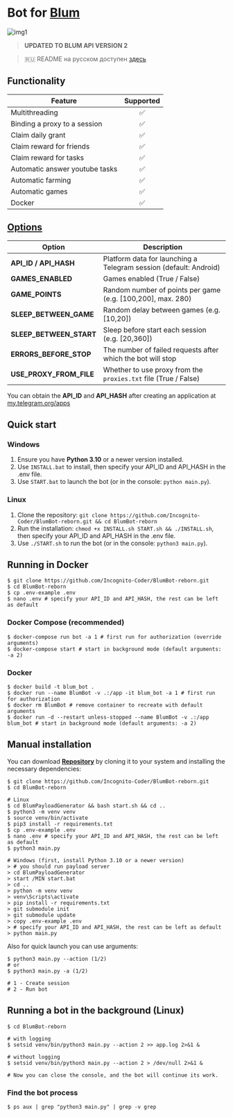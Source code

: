 # Bot for [Blum](https://alexell.pro/cc/blum)

![img1](.github/images/demo.png)

> **UPDATED TO BLUM API VERSION 2**

> 🇷🇺 README на русском доступен [здесь](README-RU.md)

## Functionality
| Feature                                                        | Supported  |
|----------------------------------------------------------------|:----------:|
| Multithreading                                                 |     ✅     |
| Binding a proxy to a session                                   |     ✅     |
| Claim daily grant                                              |     ✅     |
| Claim reward for friends                                       |     ✅     |
| Claim reward for tasks                                         |     ✅     |
| Automatic answer youtube tasks                                 |     ✅     |
| Automatic farming                                              |     ✅     |
| Automatic games                                                |     ✅     |
| Docker                                                         |     ✅     |

## [Options](https://github.com/Incognito-Coder/BlumBot-reborn/blob/main/.env-example)
| Option                  | Description                                                                |
|-------------------------|----------------------------------------------------------------------------|
| **API_ID / API_HASH**   | Platform data for launching a Telegram session (default: Android)          |
| **GAMES_ENABLED**       | Games enabled (True / False)                                               |
| **GAME_POINTS**         | Random number of points per game (e.g. [100,200], max. 280)                |
| **SLEEP_BETWEEN_GAME**  | Random delay between games (e.g. [10,20])                                  |
| **SLEEP_BETWEEN_START** | Sleep before start each session (e.g. [20,360])                            |
| **ERRORS_BEFORE_STOP**  | The number of failed requests after which the bot will stop                |
| **USE_PROXY_FROM_FILE** | Whether to use proxy from the `proxies.txt` file (True / False)            |

You can obtain the **API_ID** and **API_HASH** after creating an application at [my.telegram.org/apps](https://my.telegram.org/apps)

## Quick start
### Windows
1. Ensure you have **Python 3.10** or a newer version installed.
2. Use `INSTALL.bat` to install, then specify your API_ID and API_HASH in the .env file.
3. Use `START.bat` to launch the bot (or in the console: `python main.py`).

### Linux
1. Clone the repository: `git clone https://github.com/Incognito-Coder/BlumBot-reborn.git && cd BlumBot-reborn`
2. Run the installation: `chmod +x INSTALL.sh START.sh && ./INSTALL.sh`, then specify your API_ID and API_HASH in the .env file.
3. Use `./START.sh` to run the bot (or in the console: `python3 main.py`).

## Running in Docker
```
$ git clone https://github.com/Incognito-Coder/BlumBot-reborn.git
$ cd BlumBot-reborn
$ cp .env-example .env
$ nano .env # specify your API_ID and API_HASH, the rest can be left as default
```
### Docker Compose (recommended)
```
$ docker-compose run bot -a 1 # first run for authorization (override arguments)
$ docker-compose start # start in background mode (default arguments: -a 2)
```
### Docker
```
$ docker build -t blum_bot .
$ docker run --name BlumBot -v .:/app -it blum_bot -a 1 # first run for authorization
$ docker rm BlumBot # remove container to recreate with default arguments
$ docker run -d --restart unless-stopped --name BlumBot -v .:/app blum_bot # start in background mode (default arguments: -a 2)
```

## Manual installation
You can download [**Repository**](https://github.com/Incognito-Coder/BlumBot-reborn) by cloning it to your system and installing the necessary dependencies:
```
$ git clone https://github.com/Incognito-Coder/BlumBot-reborn.git
$ cd BlumBot-reborn

# Linux
$ cd BlumPayloadGenerator && bash start.sh && cd ..
$ python3 -m venv venv
$ source venv/bin/activate
$ pip3 install -r requirements.txt
$ cp .env-example .env
$ nano .env # specify your API_ID and API_HASH, the rest can be left as default
$ python3 main.py

# Windows (first, install Python 3.10 or a newer version)
> # you should run payload server
> cd BlumPayloadGenerator
> start /MIN start.bat
> cd ..
> python -m venv venv
> venv\Scripts\activate
> pip install -r requirements.txt
> git submodule init
> git submodule update
> copy .env-example .env
> # specify your API_ID and API_HASH, the rest can be left as default
> python main.py
```

Also for quick launch you can use arguments:
```
$ python3 main.py --action (1/2)
# or
$ python3 main.py -a (1/2)

# 1 - Create session
# 2 - Run bot
```

## Running a bot in the background (Linux)
```
$ cd BlumBot-reborn

# with logging
$ setsid venv/bin/python3 main.py --action 2 >> app.log 2>&1 &

# without logging
$ setsid venv/bin/python3 main.py --action 2 > /dev/null 2>&1 &

# Now you can close the console, and the bot will continue its work.
```

### Find the bot process
```
$ ps aux | grep "python3 main.py" | grep -v grep
```